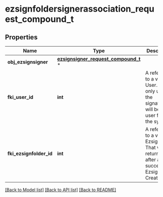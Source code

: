 # ezsignfoldersignerassociation_request_compound_t

## Properties
Name | Type | Description | Notes
------------ | ------------- | ------------- | -------------
**obj_ezsignsigner** | [**ezsignsigner_request_compound_t**](ezsignsigner_request_compound.md) \* |  | [optional] 
**fki_user_id** | **int** | A reference to a valid User.  This is only used if the signatory will be a user from the system. | [optional] 
**fki_ezsignfolder_id** | **int** | A reference to a valid Ezsignfolder.  That value is returned after a successful Ezsignfolder Creation. | 

[[Back to Model list]](../README.md#documentation-for-models) [[Back to API list]](../README.md#documentation-for-api-endpoints) [[Back to README]](../README.md)


